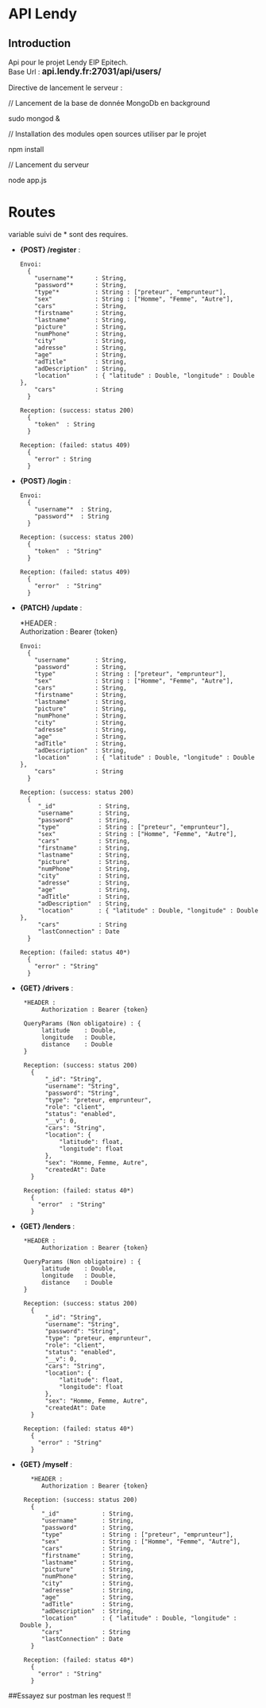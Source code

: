 
# API Lendy

## Introduction
Api pour le projet Lendy EIP Epitech.  
Base Url : <b><span style="font-size:1.2em;">api.lendy.fr:27031/api/users/</span></b>

Directive de lancement le serveur :

// Lancement de la base de donnée MongoDb en background

sudo mongod &

// Installation des modules open sources utiliser par le projet

npm install

// Lancement du serveur

node app.js

# Routes
variable suivi de * sont des requires.  

 - **{POST} /register** :  
 
       Envoi:  
         {  
           "username"*      : String,  
           "password"*      : String,  
           "type"*          : String : ["preteur", "emprunteur"],  
           "sex"            : String : ["Homme", "Femme", "Autre"],  
           "cars"           : String,  
           "firstname"      : String,  
           "lastname"       : String,  
           "picture"        : String,  
           "numPhone"       : String,
           "city"           : String,
           "adresse"        : String,
           "age"            : String,
           "adTitle"        : String,
           "adDescription"  : String,
           "location"       : { "latitude" : Double, "longitude" : Double },
           "cars"           : String
         }  

       Reception: (success: status 200)  
         {  
           "token"  : String
         }  

       Reception: (failed: status 409)  
         {  
           "error" : String
         }  
         
 - **{POST} /login** :  
 
       Envoi:  
         {  
           "username"*  : String,  
           "password"*  : String  
         }  

       Reception: (success: status 200)  
         {  
           "token"  : "String"  
         }  

       Reception: (failed: status 409)  
         {  
           "error"  : "String"  
         }  
         
 - **{PATCH} /update** :  
 
 
      *HEADER :  
            Authorization : Bearer {token}  

       Envoi:  
         {  
           "username"       : String,  
           "password"       : String,  
           "type"           : String : ["preteur", "emprunteur"],  
           "sex"            : String : ["Homme", "Femme", "Autre"],  
           "cars"           : String,  
           "firstname"      : String,  
           "lastname"       : String,  
           "picture"        : String,  
           "numPhone"       : String,
           "city"           : String,
           "adresse"        : String,
           "age"            : String,
           "adTitle"        : String,
           "adDescription"  : String,
           "location"       : { "latitude" : Double, "longitude" : Double },
           "cars"           : String
         }

       Reception: (success: status 200)  
         {  
            "_id"            : String,  
            "username"       : String,  
            "password"       : String,  
            "type"           : String : ["preteur", "emprunteur"],  
            "sex"            : String : ["Homme", "Femme", "Autre"],  
            "cars"           : String,  
            "firstname"      : String,  
            "lastname"       : String,  
            "picture"        : String,  
            "numPhone"       : String,
            "city"           : String,
            "adresse"        : String,
            "age"            : String,
            "adTitle"        : String,
            "adDescription"  : String,
            "location"       : { "latitude" : Double, "longitude" : Double },
            "cars"           : String
            "lastConnection" : Date  
         }  

       Reception: (failed: status 40*)  
         {  
           "error" : "String"  
         }  
         
- **{GET} /drivers** :  
 
       *HEADER :  
            Authorization : Bearer {token}  
            
       QueryParams (Non obligatoire) : {
            latitude    : Double,
            longitude   : Double,
            distance    : Double
       }

       Reception: (success: status 200)  
         {  
             "_id": "String",  
             "username": "String",  
             "password": "String",  
             "type": "preteur, emprunteur",  
             "role": "client",  
             "status": "enabled",  
             "__v": 0,  
             "cars": "String",  
             "location": {  
                 "latitude": float,  
                 "longitude": float  
             },
             "sex": "Homme, Femme, Autre",  
             "createdAt": Date  
         }  

       Reception: (failed: status 40*)  
         {  
           "error"  : "String"  
         }  

- **{GET} /lenders** :  
 
       *HEADER :  
            Authorization : Bearer {token}  

       QueryParams (Non obligatoire) : {
            latitude    : Double,
            longitude   : Double,
            distance    : Double
       }
       
       Reception: (success: status 200)  
         {  
             "_id": "String",  
             "username": "String",  
             "password": "String",  
             "type": "preteur, emprunteur",  
             "role": "client",  
             "status": "enabled",  
             "__v": 0,  
             "cars": "String",  
             "location": {  
                 "latitude": float,  
                 "longitude": float  
             },
             "sex": "Homme, Femme, Autre",  
             "createdAt": Date  
         }  

       Reception: (failed: status 40*)  
         {  
           "error" : "String"  
         }  

- **{GET} /myself** :  
 
         *HEADER :  
            Authorization : Bearer {token}  

       Reception: (success: status 200)  
         {  
            "_id"            : String,  
            "username"       : String,  
            "password"       : String,  
            "type"           : String : ["preteur", "emprunteur"],  
            "sex"            : String : ["Homme", "Femme", "Autre"],  
            "cars"           : String,  
            "firstname"      : String,  
            "lastname"       : String,  
            "picture"        : String,  
            "numPhone"       : String,
            "city"           : String,
            "adresse"        : String,
            "age"            : String,
            "adTitle"        : String,
            "adDescription"  : String,
            "location"       : { "latitude" : Double, "longitude" : Double },
            "cars"           : String
            "lastConnection" : Date
         }  

       Reception: (failed: status 40*)  
         {  
           "error" : "String"  
         }  
         
##Essayez sur postman les request !!
